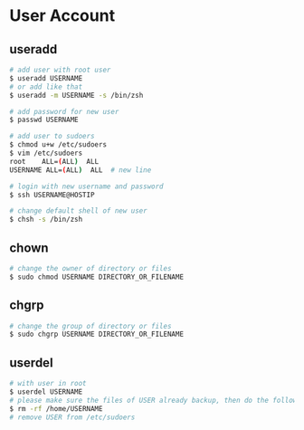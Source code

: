 # User Account

## useradd

``` bash
# add user with root user
$ useradd USERNAME
# or add like that
$ useradd -m USERNAME -s /bin/zsh

# add password for new user
$ passwd USERNAME

# add user to sudoers
$ chmod u+w /etc/sudoers
$ vim /etc/sudoers
root    ALL=(ALL)  ALL
USERNAME ALL=(ALL)  ALL  # new line
```

``` bash
# login with new username and password
$ ssh USERNAME@HOSTIP

# change default shell of new user
$ chsh -s /bin/zsh
```

## chown

``` bash
# change the owner of directory or files
$ sudo chmod USERNAME DIRECTORY_OR_FILENAME
```

## chgrp

``` bash
# change the group of directory or files
$ sudo chgrp USERNAME DIRECTORY_OR_FILENAME
```

## userdel

``` bash
# with user in root
$ userdel USERNAME
# please make sure the files of USER already backup, then do the follow things
$ rm -rf /home/USERNAME
# remove USER from /etc/sudoers
```
